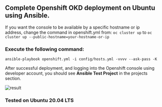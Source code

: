 ## Complete Openshift OKD deployment on Ubuntu using Ansible.

If you want the console to be available by a specific hostname or ip address, 
change the command in openshift.yml from: 
```oc cluster up```  to
```oc cluster up --public-hostname=your-hostname-or-ip```

### Execute the following command:
```ansible-playbook openshift.yml -i config/hosts.yml -vvvv --ask-pass -K```

After successful deployment, and logging into the Openshift console using developer account,
you should see **Ansible Test Project** in the projects section.

![result](result.png)


### Tested on Ubuntu 20.04 LTS